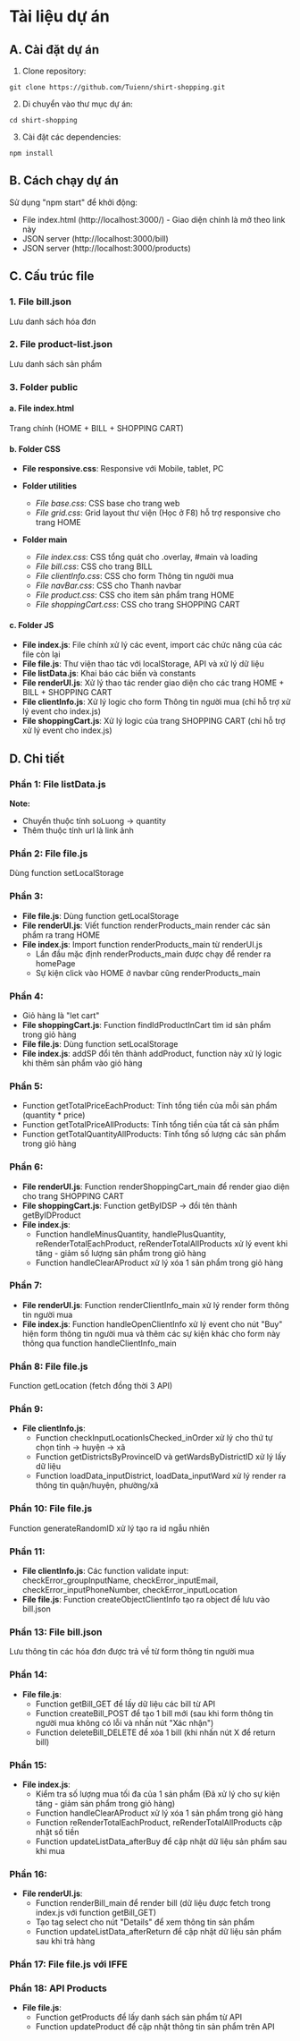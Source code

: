 # Tài liệu dự án

## A. Cài đặt dự án

1. Clone repository:

```
git clone https://github.com/Tuienn/shirt-shopping.git
```

2. Di chuyển vào thư mục dự án:

```
cd shirt-shopping
```

3. Cài đặt các dependencies:

```
npm install
```

## B. Cách chạy dự án

Sử dụng "npm start" để khởi động:

-   File index.html (http://localhost:3000/) - Giao diện chính là mở theo link này
-   JSON server (http://localhost:3000/bill)
-   JSON server (http://localhost:3000/products)

## C. Cấu trúc file

### 1. File bill.json

Lưu danh sách hóa đơn

### 2. File product-list.json

Lưu danh sách sản phẩm

### 3. Folder public

#### a. File index.html

Trang chính (HOME + BILL + SHOPPING CART)

#### b. Folder CSS

-   **File responsive.css**: Responsive với Mobile, tablet, PC

-   **Folder utilities**

    -   _File base.css_: CSS base cho trang web
    -   _File grid.css_: Grid layout thư viện (Học ở F8) hỗ trợ responsive cho trang HOME

-   **Folder main**
    -   _File index.css_: CSS tổng quát cho .overlay, #main và loading
    -   _File bill.css_: CSS cho trang BILL
    -   _File clientInfo.css_: CSS cho form Thông tin người mua
    -   _File navBar.css_: CSS cho Thanh navbar
    -   _File product.css_: CSS cho item sản phẩm trang HOME
    -   _File shoppingCart.css_: CSS cho trang SHOPPING CART

#### c. Folder JS

-   **File index.js**: File chính xử lý các event, import các chức năng của các file còn lại
-   **File file.js**: Thư viện thao tác với localStorage, API và xử lý dữ liệu
-   **File listData.js**: Khai báo các biến và constants
-   **File renderUI.js**: Xử lý thao tác render giao diện cho các trang HOME + BILL + SHOPPING CART
-   **File clientInfo.js**: Xử lý logic cho form Thông tin người mua (chỉ hỗ trợ xử lý event cho index.js)
-   **File shoppingCart.js**: Xử lý logic của trang SHOPPING CART (chỉ hỗ trợ xử lý event cho index.js)

## D. Chi tiết

### Phần 1: File listData.js

**Note:**

-   Chuyển thuộc tính soLuong -> quantity
-   Thêm thuộc tính url là link ảnh

### Phần 2: File file.js

Dùng function setLocalStorage

### Phần 3:

-   **File file.js**: Dùng function getLocalStorage
-   **File renderUI.js**: Viết function renderProducts_main render các sản phẩm ra trang HOME
-   **File index.js**: Import function renderProducts_main từ renderUI.js
    -   Lần đầu mặc định renderProducts_main được chạy để render ra homePage
    -   Sự kiện click vào HOME ở navbar cũng renderProducts_main

### Phần 4:

-   Giỏ hàng là "let cart"
-   **File shoppingCart.js**: Function findIdProductInCart tìm id sản phẩm trong giỏ hàng
-   **File file.js**: Dùng function setLocalStorage
-   **File index.js**: addSP đổi tên thành addProduct, function này xử lý logic khi thêm sản phẩm vào giỏ hàng

### Phần 5:

-   Function getTotalPriceEachProduct: Tính tổng tiền của mỗi sản phẩm (quantity \* price)
-   Function getTotalPriceAllProducts: Tính tổng tiền của tất cả sản phẩm
-   Function getTotalQuantityAllProducts: Tính tổng số lượng các sản phẩm trong giỏ hàng

### Phần 6:

-   **File renderUI.js**: Function renderShoppingCart_main để render giao diện cho trang SHOPPING CART
-   **File shoppingCart.js**: Function getByIDSP -> đổi tên thành getByIDProduct
-   **File index.js**:
    -   Function handleMinusQuantity, handlePlusQuantity, reRenderTotalEachProduct, reRenderTotalAllProducts xử lý event khi tăng - giảm số lượng sản phẩm trong giỏ hàng
    -   Function handleClearAProduct xử lý xóa 1 sản phẩm trong giỏ hàng

### Phần 7:

-   **File renderUI.js**: Function renderClientInfo_main xử lý render form thông tin người mua
-   **File index.js**: Function handleOpenClientInfo xử lý event cho nút "Buy" hiện form thông tin người mua và thêm các sự kiện khác cho form này thông qua function handleClientInfo_main

### Phần 8: File file.js

Function getLocation (fetch đồng thời 3 API)

### Phần 9:

-   **File clientInfo.js**:
    -   Function checkInputLocationIsChecked_inOrder xử lý cho thứ tự chọn tỉnh -> huyện -> xã
    -   Function getDistrictsByProvinceID và getWardsByDistrictID xử lý lấy dữ liệu
    -   Function loadData_inputDistrict, loadData_inputWard xử lý render ra thông tin quận/huyện, phường/xã

### Phần 10: File file.js

Function generateRandomID xử lý tạo ra id ngẫu nhiên

### Phần 11:

-   **File clientInfo.js**: Các function validate input: checkError_groupInputName, checkError_inputEmail, checkError_inputPhoneNumber, checkError_inputLocation
-   **File file.js**: Function createObjectClientInfo tạo ra object để lưu vào bill.json

### Phần 13: File bill.json

Lưu thông tin các hóa đơn được trả về từ form thông tin người mua

### Phần 14:

-   **File file.js**:
    -   Function getBill_GET để lấy dữ liệu các bill từ API
    -   Function createBill_POST để tạo 1 bill mới (sau khi form thông tin người mua không có lỗi và nhấn nút "Xác nhận")
    -   Function deleteBill_DELETE để xóa 1 bill (khi nhấn nút X để return bill)

### Phần 15:

-   **File index.js**:
    -   Kiểm tra số lượng mua tối đa của 1 sản phẩm (Đã xử lý cho sự kiện tăng - giảm sản phẩm trong giỏ hàng)
    -   Function handleClearAProduct xử lý xóa 1 sản phẩm trong giỏ hàng
    -   Function reRenderTotalEachProduct, reRenderTotalAllProducts cập nhật số tiền
    -   Function updateListData_afterBuy để cập nhật dữ liệu sản phẩm sau khi mua

### Phần 16:

-   **File renderUI.js**:
    -   Function renderBill_main để render bill (dữ liệu được fetch trong index.js với function getBill_GET)
    -   Tạo tag select cho nút "Details" để xem thông tin sản phẩm
    -   Function updateListData_afterReturn để cập nhật dữ liệu sản phẩm sau khi trả hàng

### Phần 17: File file.js với IFFE

### Phần 18: API Products

-   **File file.js**:
    -   Function getProducts để lấy danh sách sản phẩm từ API
    -   Function updateProduct để cập nhật thông tin sản phẩm trên API
